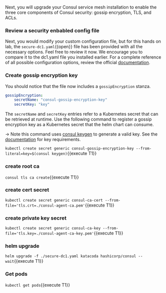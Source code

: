 Next, you will upgrade your Consul service mesh installation to enable the three
core components of Consul security: gossip encryption, TLS, and ACLs.

### Review a security enbabled config file

Next, you would modify your custom configuration file, but for this hands on lab,
the `secure-dc1.yaml`{{open}} file has been provided with all the necessary options.
Feel free to review it now. We encourage you to compare it to the dc1.yaml file you
installed earlier. For a complete reference of all possible configuration options,
review the official [documentation](https://www.consul.io/docs/k8s/helm).

### Create gossip encryption key

You should notice that the file now includes a `gossipEncryption` stanza.

```yaml
gossipEncryption:
    secretName: "consul-gossip-encryption-key"
    secretKey: "key"
```

The `secretName` and `secretKey` entries refer to a Kubernetes secret that can be
retrieved at runtime. Use the following command to register a gossip encryption key
as a Kubernetes secret that the helm chart can consume.

-> Note this command uses [consul keygen](https://www.consul.io/docs/commands/keygen.html)
to generate a valid key. See the [documentation](https://www.consul.io/docs/agent/options#_encrypt)
for key requirements.

`kubectl create secret generic consul-gossip-encryption-key --from-literal=key=$(consul keygen)`{{execute T1}}

### create root ca
`consul tls ca create`{{execute T1}}

### create cert secret
`kubectl create secret generic consul-ca-cert --from-file='tls.crt=./consul-agent-ca.pem'`{{execute T1}}

### create private key secret
`kubectl create secret generic consul-ca-key --from-file='tls.key=./consul-agent-ca-key.pem'`{{execute T1}}

### helm upgrade
`helm upgrade -f ./secure-dc1.yaml katacoda hashicorp/consul --wait`{{execute T1}}

### Get pods

`kubectl get pods`{{execute T1}}
